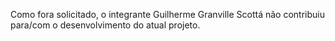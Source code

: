 Como fora solicitado, o integrante Guilherme Granville Scottá não contribuiu para/com o desenvolvimento do atual projeto.
